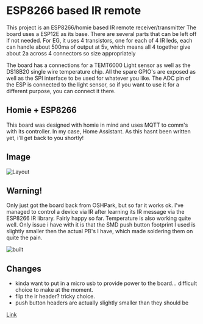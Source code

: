 # ESP8266 based IR remote

This project is an ESP8266/homie based IR remote receiver/transmitter
The board uses a ESP12E as its base. There are several parts that can
be left off if not needed. For EG, it uses 4 transistors, one for each
of 4 IR leds, each can handle about 500ma of output at 5v, which means
all 4 together give about 2a across 4 connectors so size appropriately

The board has a connections for a TEMT6000 Light sensor as well as the
DS18B20 single wire temperature chip. All the spare GPIO's are exposed
as well as the SPI interface to be used for whatever you like. The ADC
pin of the ESP is connected to the light sensor, so if you want to use
it for a different purpose, you can connect it there.

## Homie + ESP8266

This board was designed with homie in mind and uses MQTT to comm's
with its controller. In my case, Home Assistant. As this hasnt been
written yet, i'll get back to you shortly!

## Image

![Layout](https://raw.githubusercontent.com/takigama/HomeAutomationExperiments/master/IRRemote/images/3dView.png)

## Warning!

Only just got the board back from OSHPark, but so far it works ok. I've
managed to control a device via IR after learning its IR message via
the ESP8266 IR library. Fairly happy so far. Temperature is also working
quite well. Only issue i have with it is that the SMD push button 
footprint I used is slightly smaller then the actual PB's I have, which
made soldering them on quite the pain.

![built](https://raw.githubusercontent.com/takigama/HomeAutomationExperiments/master/IRRemote/images/build1.jpg)

## Changes

* kinda want to put in a micro usb to provide power to the board... 
difficult choice to make at the moment.
* flip the ir header? tricky choice.
* push button headers are actually slightly smaller than they should be

[Link](https://oshpark.com/shared_projects/DOv10233)

